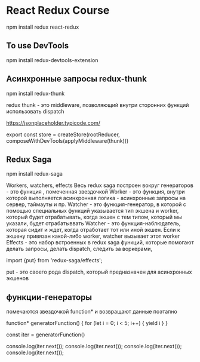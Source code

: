 # React Redux Course

npm install redux react-redux 

## To use DevTools
npm install redux-devtools-extension 

## Асинхронные запросы redux-thunk 
npm install redux-thunk

redux thunk - это middleware, позволяющий внутри сторонних функций использовать dispatch

https://jsonplaceholder.typicode.com/ 

export const store = createStore(rootReducer, composeWithDevTools(applyMiddleware(thunk)))

## Redux Saga 
npm install redux-saga

Workers, watchers, effects 
Весь redux saga построен вокруг генераторов - это функция , помеченная звездочкой
Worker - это функция, внутри которой выполняется асинхронная логика - асинхронные запросы на сервер, таймауты и пр.
Watcher - это функция-генератор, в которой с помощью специальных функций указывается тип экшена и worker, который будет отрабатывать, когда экшен с тем типом, который мы указали, будет отрабатыввать 
Watcher - это функция-наблюдатель, которая сидит и ждет, когда отработает тот или иной экшен. Если к экшену привязан какой-либо worker, watcher вызывает этот worker 
Effects - это набор встроенных в redux saga функций, которые помогают делать запросы, делать dispatch, следить за воркерами, 

import {put} from 'redux-saga/effects'; 

put - это своего рода dispatch, который предназначен для асинхронных экшенов

## функции-генераторы
помечаются звездочкой function* и возвращают данные поэтапно 

function* generatorFunction() {
    for (let i = 0; i < 5; i++) {
        yield i
     }
}

const iter = generatorFunction()

console.log(iter.next());
console.log(iter.next());
console.log(iter.next());
console.log(iter.next());

